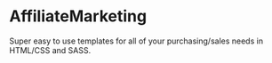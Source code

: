 # AffiliateMarketing
Super easy to use templates for all of your purchasing/sales needs in HTML/CSS and SASS.

